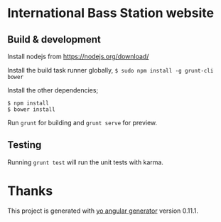 # International Bass Station website

## Build & development

Install nodejs from https://nodejs.org/download/

Install the build task runner globally,
`$ sudo npm install -g grunt-cli bower`

Install the other dependencies;
```
$ npm install
$ bower install
```

Run `grunt` for building and `grunt serve` for preview.

## Testing

Running `grunt test` will run the unit tests with karma.

# Thanks

This project is generated with [yo angular generator](https://github.com/yeoman/generator-angular)
version 0.11.1.
